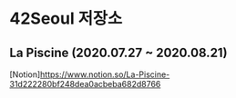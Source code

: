 # 42Seoul 저장소



## La Piscine (2020.07.27 ~ 2020.08.21)
[Notion]https://www.notion.so/La-Piscine-31d222280bf248dea0acbeba682d8766
